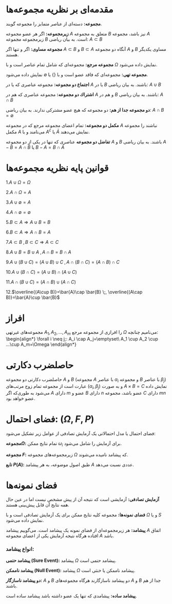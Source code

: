 # مقدمه‌ای بر نظریه مجموعه‌ها
**مجموعه:**
	دسته‌ای از عناصر متمایز را مجموعه گویند.
	
**زیرمجموعه:** 
اگر هر عضو مجموعه $A$ متعلق به مجموعه $B$ نیز باشد، مجموعه $A$ زیرمجموعه مجموعه $B$ است. به بیان ریاضی: $A\subset B$

**مجموعه مساوی:** 
	اگر و تنها اگر $A\subset B$ و $B\subset A$ آنگاه دو مجموعه $A$ و $B$ مساوی یکدیگر هستند. 
	
**مجموعه مرجع:** 
	مجموعه‌ای که شامل تمام عناصر است و با $\Omega$ نمایش داده می‌شود.

**مجموعه تهی:**
	مجموعه‌ای که فاقد عضو است و با $\{\}$ یا $\emptyset$ نمایش داده می‌شود. 

**اجتماع دو مجموعه:**
	مجموعه عناصری که یا در $A$ یا در $B$ باشند. به بیان ریاضی: $A\cup B$

**اشتراك دو مجموعه:**
	مجموعه عناصری که هم در $A$ و هم در $B$ باشند. به بیان ریاضی: $A\cap B$

**دو مجموعه جدا از هم:**
	دو مجموعه که هیچ عضو مشترکی ندارند. به بیان ریاضی: $A\cap B = \emptyset$

**مکمل دو مجموعه:**
	تمام اعضای مجموعه مرجع که در مجموعه $A$ نباشند را مجموعه مکمل $A$ می‌نامند و با $A^c$ یا $\bar{A}$ نمایش می‌دهند. 
	
 **تفاضل دو مجموعه**
	عناصری که تنها در یکی از دو مجموعه $A$ و $B$ باشند. به بیان ریاضی 
	$A-B=A\cap \bar{B}$ یا $B-A=B\cap \bar{A}$
	
# قوانین پایه نظریه مجموعه‌ها

1.$A\cup \Omega= \Omega$
	
2.$A\cap \Omega=A$
	
3.$A\cup \emptyset=A$
	
4.$A\cap \emptyset=\emptyset$
	
5.$B\subset A \Rightarrow A\cup B=B$
	
6.$B\subset A \Rightarrow A\cap B=A$
	
7.$A\subset B \; ,B\subset C \Rightarrow A\subset C$
	
8.$A\cup B=B\cup A \;, A\cap B=B\cap A$
	
9.$A\cup (B\cup C)=(A\cup B)\cup C \;, A\cap (B\cap C)=(A\cap B)\cap C$
	
10.$A\cup (B\cap C)=(A\cup B)\cap (A\cup C)$

11.$A\cap (B\cup C)=(A\cap B)\cup (A\cap C)$

12.$\overline{(A\cup B)}=\bar{A}\cap \bar{B} \;, \overline{(A\cap B)}=\bar{A}\cup \bar{B}$

# افراز
مجموعه‌های غیرتهی $A_1,A_2,...,A_m$ را افرازی از مجموعه مرجع $\Omega$ می‌نامیم چنانچه: 
	\begin{align*}
		\forall i \neq j;\: A_i \cap A_j=\emptyset\\
		A_1 \cup A_2 \cup ...\cup A_m=\Omega
	\end{align*}	
# حاصلضرب دکارتی        
حاصلضرب دکارتی دو مجموعه $A$ و $B$ (مجموعه $A$ با عناصر $\alpha_i$ و مجموعه $B$ با عناصر $\beta_j$) عبارت است از مجموعه تمام زوج مرتب‌های $(\alpha_i,\beta_j)$ و به صورت $A\times B=C$ نمایش داده می‌شود به طوری‌که اگر $A$ دارای $m$ عضو و $B$ دارای $n$ عضو باشد، مجموعه $C$ دارای $mn$ عضو خواهد بود.
	
# فضای احتمال: $(\Omega,F,P)$
فضای احتمال یا مدل احتمالاتی یک آزمایش تصادفی از عوامل زیر تشکیل می‌شود:

**مجموعه$\Omega$:**
	تمام نتایج ممکن $\omega_i$ برای آزمایش را شامل می‌شود. 
		
**مجموعه $F$:**
	زیرمجموعه‌های مجموعه $\Omega$ که پیشامد نامیده می‌شوند. 

**تابع $P(A)$:**
طبق اصول موضوعه، به هر پیشامد $A$ عددی نسبت می‌دهد.
	
# فضای نمونه‌ها
**آزمایش تصادفی:**
	آزمایشی است که نتیجه آن از پیش مشخص نیست اما در عین حال همه نتایج آن قابل پیش‌بینی هستند. 

**فضای نمونه‌ها:**
	مجموعه کلیه نتایج ممکن برای یک آزمایش تصادفی است و با $\Omega$ و یا $S$ نمایش داده می‌شود. 

**پیشامد:**
	هر زیرمجموعه‌ای از فضای نمونه یک پیشامد است. می‌گوییم پیشامد $A$ اتفاق افتاده هرگاه نتیجه آزمایش یکی از اعضای مجموعه $A$ باشد.
###  انواع پیشامد:	
**پیشامد حتمی (Sure Event):**
	پیشامد $\Omega$ پیشامد حتمی است. 
	
**پیشامد ناممکن (Null Event):**
	پیشامد $\Omega$ پیشامد ناممکن یا خنثی است. 

**دو پیشامد ناسازگار:**
	$A$ و $B$ دو پیشامد ناسازگارند هرگاه مجموعه‌های $A$ و $B$ جدا از هم باشند.
 
**پیشامد ساده:**
	پیشامدی که تنها یک عضو داشته باشد پیشامد ساده است.

